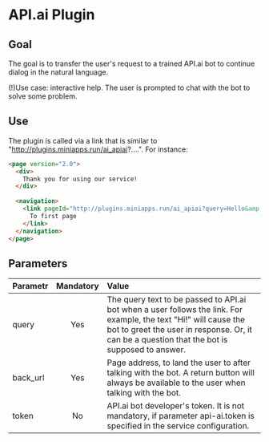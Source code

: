 # API.ai Plugin

## Goal

The goal is to transfer the user's request to a trained API.ai bot to continue dialog in the natural language. 

(!)Use case: interactive help. The user is prompted to chat with the bot to solve some problem.

## Use

The plugin is called via a link that is similar to "http://plugins.miniapps.run/ai_apiai?....". For instance:
```html
<page version="2.0">
  <div>
    Thank you for using our service!
  </div>
 
  <navigation>
    <link pageId="http://plugins.miniapps.run/ai_apiai?query=Hello&amp;back_url=index.xml&amp;token=23143434r54:er4hhigdsfsdafdadf">
      To first page
    </link>
  </navigation>
</page>
```

## Parameters
| Parametr      | Mandatory       | Value |
|:------------- |:---------------:|:-------------|
| query         | Yes             |The query text to be passed to API.ai bot when a user follows the link. For example, the text "Hi!" will cause the bot to greet the user in response. Or, it can be a question that the bot is supposed to answer.|
| back_url      | Yes             |Page address, to land the user to after talking with the bot. A return button will always be available to the user when talking with the bot.|
| token         | No              |API.ai bot developer's token. It is not mandatory, if parameter api-ai.token is specified in the service configuration.|


		
		
